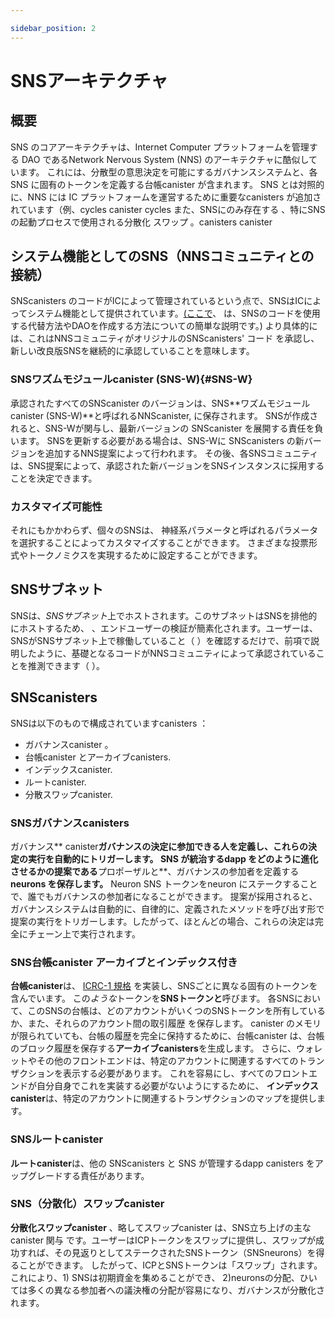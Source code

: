 ```yaml
---

sidebar_position: 2
---
```

# SNSアーキテクチャ

## 概要

SNS のコアアーキテクチャは、Internet Computer プラットフォームを管理する DAO であるNetwork Nervous System
 (NNS) のアーキテクチャに酷似しています。
これには、分散型の意思決定を可能にするガバナンスシステムと、各 SNS に固有のトークンを定義する台帳canister
 が含まれます。
SNS とは対照的に、NNS には IC
プラットフォームを運営するために重要なcanisters が追加されています（例、cycles canister cycles
また、SNSにのみ存在する 、特にSNSの起動プロセスで使用される分散化 スワップ 。canisters
 canister 

## システム機能としてのSNS（NNSコミュニティとの接続）

SNScanisters
 のコードがICによって管理されているという点で、SNSはICによってシステム機能として提供されています。[(ここで](dao-alternatives.md)、
は、SNSのコードを使用する代替方法やDAOを作成する方法についての簡単な説明です。)
より具体的には、これはNNSコミュニティがオリジナルのSNScanisters' コード
を承認し、新しい改良版SNSを継続的に承認していることを意味します。

### SNSワズムモジュールcanister (SNS-W){\#SNS-W}

承認されたすべてのSNScanister のバージョンは、SNS**ワズムモジュールcanister (SNS-W)**と呼ばれるNNScanister,
に保存されます。
SNSが作成されると、SNS-Wが関与し、最新バージョンの
SNScanister を展開する責任を負います。
SNSを更新する必要がある場合は、SNS-Wに
SNScanisters の新バージョンを追加するNNS提案によって行われます。
その後、各SNSコミュニティは、SNS提案によって、承認された新バージョンをSNSインスタンスに採用することを決定できます。

### カスタマイズ可能性

それにもかかわらず、個々のSNSは、
神経系パラメータと呼ばれるパラメータを選択することによってカスタマイズすることができます。
さまざまな投票形式やトークノミクスを実現するために設定することができます。

## SNSサブネット

SNSは、*SNSサブネット*上でホストされます。このサブネットはSNSを排他的にホストするため、
、エンドユーザーの検証が簡素化されます。ユーザーは、SNSがSNSサブネット上で稼働していること（
）を確認するだけで、前項で説明したように、基礎となるコードがNNSコミュニティによって承認されていることを推測できます（
）。

## SNScanisters

SNSは以下のもので構成されていますcanisters ：

- ガバナンスcanister 。
- 台帳canister とアーカイブcanisters.
- インデックスcanister.
- ルートcanister.
- 分散スワップcanister.

### SNSガバナンスcanisters

ガバナンス** canister**ガバナンスの決定に参加できる人を定義し、これらの決定の実行を自動的にトリガーします。
SNS が統治するdapp をどのように進化させるかの提案である**プロポーザルと**、ガバナンスの参加者を定義する**neurons を保存します。** Neuron
SNS トークンをneuron にステークすることで、誰でもガバナンスの参加者になることができます。
提案が採用されると、ガバナンスシステムは自動的に、自律的に、定義されたメソッドを呼び出す形で提案の実行をトリガーします。したがって、ほとんどの場合、これらの決定は完全にチェーン上で実行されます。

### SNS台帳canister アーカイブとインデックス付き

**台帳canister**は、
[ICRC-1 規格](https://github.com/dfinity/ICRC-1)
を実装し、SNSごとに異なる固有のトークンを含んでいます。
この*ような*トークンを**SNSトークンと**呼びます。
各SNSにおいて、このSNSの台帳は、どのアカウントがいくつのSNSトークンを所有しているか、また、それらのアカウント間の取引履歴
を保存します。
 canister のメモリが限られていても、台帳の履歴を完全に保持するために、台帳canister は、台帳のブロック履歴を保存する**アーカイブcanisters**を生成します。
さらに、ウォレットやその他のフロントエンドは、特定のアカウントに関連するすべてのトランザクションを表示する必要があります。
これを容易にし、すべてのフロントエンドが自分自身でこれを実装する必要がないようにするために、
**インデックスcanister**は、特定のアカウントに関連するトランザクションのマップを提供します。

### SNSルートcanister

**ルートcanister**は、他の SNScanisters
 と SNS が管理するdapp canisters をアップグレードする責任があります。

### SNS（分散化）スワップcanister

**分散化スワップcanister** 、略してスワップcanister は、SNS立ち上げの主なcanister 関与
です。ユーザーはICPトークンをスワップに提供し、スワップが成功すれば、その見返りとしてステークされたSNSトークン（SNSneurons）を得ることができます。
したがって、ICPとSNSトークンは「スワップ」されます。
これにより、1) SNSは初期資金を集めることができ、
2)neuronsの分配、ひいては多くの異なる参加者への議決権の分配が容易になり、ガバナンスが分散化されます。

<!---

# SNS architecture

## Overview
The core architecture of the SNS closely resembles the architecture of the Network Nervous System
(NNS), the DAO that governs the Internet Computer platform.
It includes a governance system that enables decentralized decision making and a ledger canister
that defines a token unique to each SNS.
In contrast to the SNS, the NNS contains additional canisters that are important to run the IC
platform (e.g., the cycles minting canister that is responsible for creating cycles, the registry
that stores the network topology etc.).
There are also a few canisters that only exist on the SNS, most notably the decentralization 
swap canister that is used during the launch process of an SNS.

## SNS as a system functionality (connection to the NNS community)
SNSs are provided as a system functionality by the IC in that the code for the SNS canisters
is maintained by the IC. ([Here](dao-alternatives.md)
is a brief description of alternative ways to use the SNS code or how to create a DAO.)
More concretely, this means that the NNS community approved the original SNS canisters' code
and continuously approves new improved SNS versions.

### SNS wasm modules canister (SNS-W){#SNS-W}
All approved SNS canister versions are stored on an NNS canister,
called the **SNS wasm modules canister (SNS-W)**.
When an SNS is created, SNS-W is involved and responsible for deploying the latest version of 
the SNS canister.
When the SNS should be updated, this happens by an NNS proposal that adds a new version of the 
SNS canisters to SNS-W.
Each SNS community can then simply decide - by SNS proposal - to adopt these new, approved versions in their SNS instance.

### Customizability
Individual SNSs can nevertheless be customized by choosing parameters, 
called nervous system parameters, that
can be configured to realise different forms of voting and tokenomics.

## The SNS subnet
SNSs are hosted on an _SNS subnet_. Since this subnet exclusively hosts SNSs,
this simplifies the verification for end users: users can simply verify that an SNS is running
on the SNS subnet and infer that the underlying code has been approved by the NNS community as
explained in the previous paragraph.

## SNS canisters
The SNS consists of the following canisters:
* The governance canister.
* The ledger canister and archive canisters.
* The index canister.
* The root canister.
* The decentralization swap canister.

### SNS governance canisters
The **governance canister** defines who can participate in governance decisions and automatically triggers the execution of these decisions.
It stores **proposals** that are suggestions on how to
evolve the dapp that the SNS governs and **neurons** that define who the governance participants are. Neurons facilitate stake-based voting as they contain staked SNS tokens.
Anyone can be a participant in governance by staking SNS tokens in a neuron.
When a proposal is adopted, the governance system automatically and autonomously triggers the execution of the proposal in the form calling a defined method. In most cases, these decisions are therefore executed fully on chain.

### SNS ledger canister with archive and index
The **ledger canister** implements the
[ICRC-1 standard](https://github.com/dfinity/ICRC-1)
and contains a unique token that is different for each SNS. We call this _kind_ of tokens **SNS tokens**.
In each SNS, this SNS's ledger stores which accounts own how many SNS tokens and
the history of transactions between them.
To keep the full ledger history even though a canister has limited
memory, the ledger canister spawns **archive canisters** that store the ledger block history.
Moreover, wallets and other frontends will need to show all transactions that are
relevant for a given account.
To facilitate this and ensure that not every frontend has to implement this themselves,
the **index canister** provides a map of which transactions are relevant for a given account.

### SNS root canister
The **root canister** is responsible for upgrading the other SNS canisters
and the dapp canisters that the SNS governs.

### SNS (decentralization) swap canister
The **decentralization swap canister**, or swap canister for short, is the main canister involved
in the SNS launch. Users can provide ICP tokens to the swap and, if the swap is successful, they get staked SNS tokens (in SNS neurons) in return. 
Hence, the ICP and the SNS tokens are "swapped".
This facilitates that 1) the SNS can collect initial funding and
2) the distribution of neurons and thus of voting power to many different participants, which makes the governance decentralized.


-->
